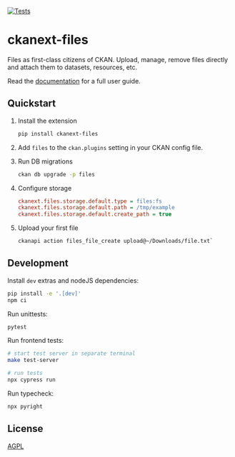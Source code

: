 [![Tests](https://github.com/DataShades/ckanext-files/actions/workflows/test.yml/badge.svg)](https://github.com/DataShades/ckanext-files/actions/workflows/test.yml)

# ckanext-files

Files as first-class citizens of CKAN. Upload, manage, remove files directly
and attach them to datasets, resources, etc.

Read the [documentation](https://datashades.github.io/ckanext-files/) for a full user guide.


## Quickstart

1. Install the extension
   ```sh
   pip install ckanext-files
   ```

1. Add `files` to the `ckan.plugins` setting in your CKAN
   config file.

1. Run DB migrations
   ```sh
   ckan db upgrade -p files
   ```

1. Configure storage

    ```ini
    ckanext.files.storage.default.type = files:fs
    ckanext.files.storage.default.path = /tmp/example
    ckanext.files.storage.default.create_path = true
    ```

1. Upload your first file

    ```sh
    ckanapi action files_file_create upload@~/Downloads/file.txt`
    ```


## Development

Install `dev` extras and nodeJS dependencies:

```sh
pip install -e '.[dev]'
npm ci
```

Run unittests:
```sh
pytest
```

Run frontend tests:
```sh
# start test server in separate terminal
make test-server

# run tests
npx cypress run
```

Run typecheck:
```sh
npx pyright
```


## License

[AGPL](https://www.gnu.org/licenses/agpl-3.0.en.html)

